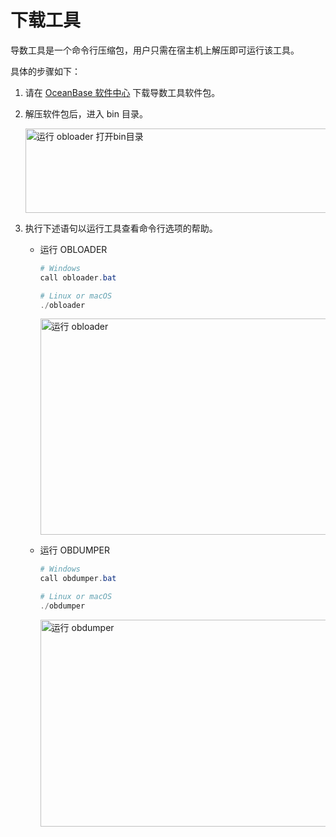 # 下载工具


导数工具是一个命令行压缩包，用户只需在宿主机上解压即可运行该工具。

具体的步骤如下：

1. 请在 [OceanBase 软件中心](https://www.oceanbase.com/softwarecenter) 下载导数工具软件包。

2. 解压软件包后，进入 bin 目录。

      <img src="https://obbusiness-private.oss-cn-shanghai.aliyuncs.com/doc/img/obloaderobdumper/420/bin%20ce.png" width = "560" height = "135" alt="运行 obloader 打开bin目录" />


3. 执行下述语句以运行工具查看命令行选项的帮助。

   - 运行 OBLOADER
 
     ```powershell
     # Windows
     call obloader.bat 

     # Linux or macOS 
     ./obloader
     ```

     <img src="https://obbusiness-private.oss-cn-shanghai.aliyuncs.com/doc/img/obloaderobdumper/420/obloader%20ce.png" width = "560" height = "346" alt="运行 obloader" />


   - 运行 OBDUMPER
 
     ```powershell
     # Windows
     call obdumper.bat 

     # Linux or macOS 
     ./obdumper
     ```

     <img src="https://obbusiness-private.oss-cn-shanghai.aliyuncs.com/doc/img/obloaderobdumper/420/obdumper%20ce.png" width = "560" height = "331" alt="运行 obdumper" />
